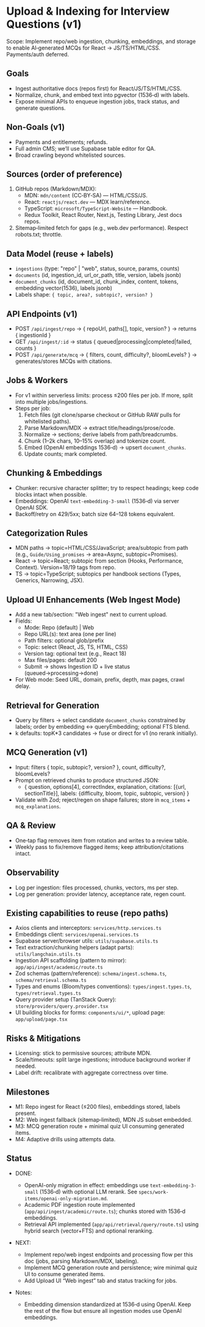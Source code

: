 # Upload & Indexing for Interview Questions (v1)

Scope: Implement repo/web ingestion, chunking, embeddings, and storage to enable AI‑generated MCQs for React → JS/TS/HTML/CSS. Payments/auth deferred.

## Goals

- Ingest authoritative docs (repos first) for React/JS/TS/HTML/CSS.
- Normalize, chunk, and embed text into pgvector (1536‑d) with labels.
- Expose minimal APIs to enqueue ingestion jobs, track status, and generate questions.

## Non‑Goals (v1)

- Payments and entitlements; refunds.
- Full admin CMS; we’ll use Supabase table editor for QA.
- Broad crawling beyond whitelisted sources.

## Sources (order of preference)

1. GitHub repos (Markdown/MDX):
   - MDN: `mdn/content` (CC‑BY‑SA) — HTML/CSS/JS.
   - React: `reactjs/react.dev` — MDX learn/reference.
   - TypeScript: `microsoft/TypeScript-Website` — Handbook.
   - Redux Toolkit, React Router, Next.js, Testing Library, Jest docs repos.
2. Sitemap‑limited fetch for gaps (e.g., web.dev performance). Respect robots.txt; throttle.

## Data Model (reuse + labels)

- `ingestions` (type: "repo" | "web", status, source, params, counts)
- `documents` (id, ingestion_id, url_or_path, title, version, labels jsonb)
- `document_chunks` (id, document_id, chunk_index, content, tokens, embedding vector(1536), labels jsonb)
- Labels shape: `{ topic, area?, subtopic?, version? }`

## API Endpoints (v1)

- POST `/api/ingest/repo` → { repoUrl, paths[], topic, version? } → returns { ingestionId }
- GET `/api/ingest/:id` → status { queued|processing|completed|failed, counts }
- POST `/api/generate/mcq` → { filters, count, difficulty?, bloomLevels? } → generates/stores MCQs with citations.

## Jobs & Workers

- For v1 within serverless limits: process ≤200 files per job. If more, split into multiple jobs/ingestions.
- Steps per job:
  1. Fetch files (git clone/sparse checkout or GitHub RAW pulls for whitelisted paths).
  2. Parse Markdown/MDX → extract title/headings/prose/code.
  3. Normalize → sections; derive labels from path/breadcrumbs.
  4. Chunk (1–2k chars, 10–15% overlap) and tokenize count.
  5. Embed (OpenAI embeddings 1536‑d) → upsert `document_chunks`.
  6. Update counts; mark completed.

## Chunking & Embeddings

- Chunker: recursive character splitter; try to respect headings; keep code blocks intact when possible.
- Embeddings: OpenAI `text-embedding-3-small` (1536‑d) via server OpenAI SDK.
- Backoff/retry on 429/5xx; batch size 64–128 tokens equivalent.

## Categorization Rules

- MDN paths → topic=HTML/CSS/JavaScript; area/subtopic from path (e.g., `Guide/Using_promises` → area=Async, subtopic=Promises).
- React → topic=React; subtopic from section (Hooks, Performance, Context). Version=18/19 tags from repo.
- TS → topic=TypeScript; subtopics per handbook sections (Types, Generics, Narrowing, JSX).

## Upload UI Enhancements (Web Ingest Mode)

- Add a new tab/section: "Web ingest" next to current upload.
- Fields:
  - Mode: Repo (default) | Web
  - Repo URL(s): text area (one per line)
  - Path filters: optional glob/prefix
  - Topic: select (React, JS, TS, HTML, CSS)
  - Version tag: optional text (e.g., React 18)
  - Max files/pages: default 200
  - Submit → shows Ingestion ID + live status (queued→processing→done)
- For Web mode: Seed URL, domain, prefix, depth, max pages, crawl delay.

## Retrieval for Generation

- Query by filters → select candidate `document_chunks` constrained by labels; order by embedding <-> queryEmbedding; optional FTS blend.
- k defaults: topK\*3 candidates → fuse or direct for v1 (no rerank initially).

## MCQ Generation (v1)

- Input: filters { topic, subtopic?, version? }, count, difficulty?, bloomLevels?
- Prompt on retrieved chunks to produce structured JSON:
  - { question, options[4], correctIndex, explanation, citations: [{url, sectionTitle}], labels: {difficulty, bloom, topic, subtopic, version} }
- Validate with Zod; reject/regen on shape failures; store in `mcq_items` + `mcq_explanations`.

## QA & Review

- One‑tap flag removes item from rotation and writes to a review table.
- Weekly pass to fix/remove flagged items; keep attribution/citations intact.

## Observability

- Log per ingestion: files processed, chunks, vectors, ms per step.
- Log per generation: provider latency, acceptance rate, regen count.

## Existing capabilities to reuse (repo paths)

- Axios clients and interceptors: `services/http.services.ts`
- Embeddings client: `services/openai.services.ts`
- Supabase server/browser utils: `utils/supabase.utils.ts`
- Text extraction/chunking helpers (adapt parts): `utils/langchain.utils.ts`
- Ingestion API scaffolding (pattern to mirror): `app/api/ingest/academic/route.ts`
- Zod schemas (pattern/reference): `schema/ingest.schema.ts`, `schema/retrieval.schema.ts`
- Types and enums (Bloom/types conventions): `types/ingest.types.ts`, `types/retrieval.types.ts`
- Query provider setup (TanStack Query): `store/providers/query.provider.tsx`
- UI building blocks for forms: `components/ui/*`, upload page: `app/upload/page.tsx`

## Risks & Mitigations

- Licensing: stick to permissive sources; attribute MDN.
- Scale/timeouts: split large ingestions; introduce background worker if needed.
- Label drift: recalibrate with aggregate correctness over time.

## Milestones

- M1: Repo ingest for React (≤200 files), embeddings stored, labels present.
- M2: Web ingest fallback (sitemap‑limited), MDN JS subset embedded.
- M3: MCQ generation route + minimal quiz UI consuming generated items.
- M4: Adaptive drills using attempts data.

## Status

- DONE:
  - OpenAI-only migration in effect: embeddings use `text-embedding-3-small` (1536‑d) with optional LLM rerank. See `specs/work-items/openai-only-migration.md`.
  - Academic PDF ingestion route implemented (`app/api/ingest/academic/route.ts`); chunks stored with 1536‑d embeddings.
  - Retrieval API implemented (`app/api/retrieval/query/route.ts`) using hybrid search (vector+FTS) and optional reranking.

- NEXT:
  - Implement repo/web ingest endpoints and processing flow per this doc (jobs, parsing Markdown/MDX, labeling).
  - Implement MCQ generation route and persistence; wire minimal quiz UI to consume generated items.
  - Add Upload UI “Web ingest” tab and status tracking for jobs.

- Notes:
  - Embedding dimension standardized at 1536‑d using OpenAI. Keep the rest of the flow but ensure all ingestion modes use OpenAI embeddings.
